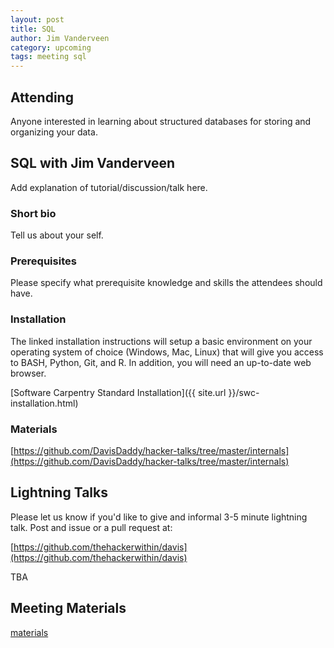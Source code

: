 ```yaml
---
layout: post
title: SQL
author: Jim Vanderveen
category: upcoming
tags: meeting sql
---
```


## Attending

Anyone interested in learning about structured databases for storing and
organizing your data.

## SQL with Jim Vanderveen

Add explanation of tutorial/discussion/talk here.

### Short bio

Tell us about your self.

### Prerequisites

Please specify what prerequisite knowledge and skills the attendees should
have.

### Installation

The linked installation instructions will setup a basic environment on your
operating system of choice (Windows, Mac, Linux) that will give you access to
BASH, Python, Git, and R. In addition, you will need an up-to-date web browser.

[Software Carpentry Standard Installation]({{ site.url }}/swc-installation.html)

### Materials

[https://github.com/DavisDaddy/hacker-talks/tree/master/internals](https://github.com/DavisDaddy/hacker-talks/tree/master/internals)

## Lightning Talks

Please let us know if you'd like to give and informal 3-5 minute lightning
talk. Post and issue or a pull request at:

[https://github.com/thehackerwithin/davis](https://github.com/thehackerwithin/davis)

TBA

## Meeting Materials

[materials](https://github.com/thehackerwithin/davis/tree/gh-pages/meeting-materials/2016-03-10)
